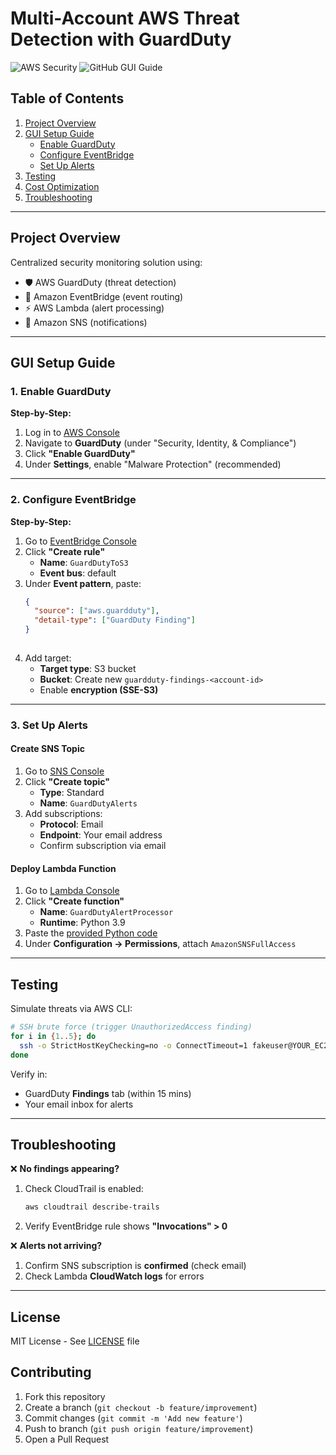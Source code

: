 # Multi-Account AWS Threat Detection with GuardDuty

![AWS Security](https://img.shields.io/badge/AWS-Security-orange?logo=amazon-aws)
![GitHub GUI Guide](https://img.shields.io/badge/Guide-GUI_Steps-blue)

## Table of Contents
1. [Project Overview](#project-overview)
2. [GUI Setup Guide](#gui-setup-guide)
   - [Enable GuardDuty](#1-enable-guardduty)
   - [Configure EventBridge](#2-configure-eventbridge)
   - [Set Up Alerts](#3-set-up-alerts)
3. [Testing](#testing)
4. [Cost Optimization](#cost-optimization)
5. [Troubleshooting](#troubleshooting)

---

## Project Overview
Centralized security monitoring solution using:
- 🛡️ AWS GuardDuty (threat detection)
- 🔗 Amazon EventBridge (event routing)
- ⚡ AWS Lambda (alert processing)
- 📧 Amazon SNS (notifications)


---

## GUI Setup Guide

### 1. Enable GuardDuty
**Step-by-Step:**
1. Log in to [AWS Console](https://console.aws.amazon.com/)
2. Navigate to **GuardDuty** (under "Security, Identity, & Compliance")
3. Click **"Enable GuardDuty"**
4. Under **Settings**, enable "Malware Protection" (recommended)


---

### 2. Configure EventBridge
**Step-by-Step:**
1. Go to [EventBridge Console](https://console.aws.amazon.com/events/)
2. Click **"Create rule"**
   - **Name**: `GuardDutyToS3`
   - **Event bus**: default
3. Under **Event pattern**, paste:
   ```json
   {
     "source": ["aws.guardduty"],
     "detail-type": ["GuardDuty Finding"]
   }
 
   ```
4. Add target:
   - **Target type**: S3 bucket
   - **Bucket**: Create new `guardduty-findings-<account-id>`
   - Enable **encryption (SSE-S3)**

---

### 3. Set Up Alerts
#### Create SNS Topic
1. Go to [SNS Console](https://console.aws.amazon.com/sns/)
2. Click **"Create topic"**
   - **Type**: Standard
   - **Name**: `GuardDutyAlerts`
3. Add subscriptions:
   - **Protocol**: Email
   - **Endpoint**: Your email address
   - Confirm subscription via email

#### Deploy Lambda Function
1. Go to [Lambda Console](https://console.aws.amazon.com/lambda/)
2. Click **"Create function"**
   - **Name**: `GuardDutyAlertProcessor`
   - **Runtime**: Python 3.9
3. Paste the [provided Python code](#lambda-code)
4. Under **Configuration → Permissions**, attach `AmazonSNSFullAccess`


---

## Testing
Simulate threats via AWS CLI:
```bash
# SSH brute force (trigger UnauthorizedAccess finding)
for i in {1..5}; do
  ssh -o StrictHostKeyChecking=no -o ConnectTimeout=1 fakeuser@YOUR_EC2_IP
done
```

Verify in:
- GuardDuty **Findings** tab (within 15 mins)
- Your email inbox for alerts


---

## Troubleshooting
❌ **No findings appearing?**
1. Check CloudTrail is enabled:  
   ```bash
   aws cloudtrail describe-trails
   ```
2. Verify EventBridge rule shows **"Invocations" > 0**

❌ **Alerts not arriving?**
1. Confirm SNS subscription is **confirmed** (check email)
2. Check Lambda **CloudWatch logs** for errors

---

## License
MIT License - See [LICENSE](LICENSE) file

## Contributing
1. Fork this repository
2. Create a branch (`git checkout -b feature/improvement`)
3. Commit changes (`git commit -m 'Add new feature'`)
4. Push to branch (`git push origin feature/improvement`)
5. Open a Pull Request
```

